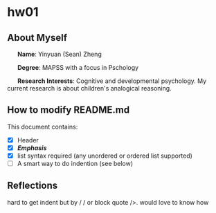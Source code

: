 # hw01
## About Myself
&nbsp;&nbsp;&nbsp;&nbsp;&nbsp;&nbsp;**Name**: Yinyuan (Sean) Zheng

&nbsp;&nbsp;&nbsp;&nbsp;&nbsp;&nbsp;**Degree**: MAPSS with a focus in Pschology

&nbsp;&nbsp;&nbsp;&nbsp;&nbsp;&nbsp;**Research Interests**: Cognitive and developmental psychology. My current research is about children's analogical reasoning.


## How to modify README.md 
This document contains:
- [x] Header 
- [x] _**Emphasis**_
- [x] list syntax required (any unordered or ordered list supported)
- [ ] A smart way to do indention (see below)

## Reflections

hard to get indent but by /&nbsp;/ or block quote />. would love to know how

